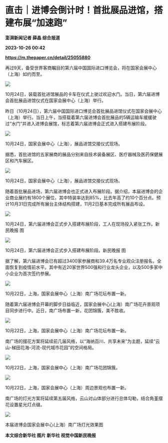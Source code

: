 # 直击｜进博会倒计时！首批展品进馆，搭建布展“加速跑”
**澎湃新闻记者 薛晶 综合报道**

**2023-10-26 00:42**

**https://m.thepaper.cn/detail/25055880**

再过9天，备受世界客商瞩目的第六届中国国际进口博览会，将在国家会展中心（上海）如约而至。

![](https://imagecloud.thepaper.cn/thepaper/image/275/573/355.jpg)

10月24日，装载首批进馆展品的卡车在仪式上驶过欢迎水门。当日，第六届进博会首批展品进馆仪式在国家会展中心（上海）举行。

昨日（10月24日），第六届中国国际进口博览会首批展品进馆仪式在国家会展中心（上海）举行。当日上午，当搭载着第六届进博会首批展品的5辆运输车缓缓驶过“水门”并进入进博会展馆，标志着第六届进博会正式进入搭建布展阶段。

![](https://imagecloud.thepaper.cn/thepaper/image/275/573/353.jpg)

10月24日，国家会展中心（上海），展品进馆交接仪式现场。

据悉，首批进馆的五家展商的展品分别来自技术装备展区、医疗器械及医药保健展区和汽车展区。

![](https://imagecloud.thepaper.cn/thepaper/image/275/573/354.jpg)

10月24日，国家会展中心（上海），展品进馆交接仪式现场。

随着首批展品进场，第六届进博会也正式进入布展阶段。据介绍，本届进博会的企业商业展约有1800个展位，其中特装率达到85%，比去年高了约10个百分点。预计10月31日完成所有展台主体结构搭建，11月2日基本完成所有展品布设。

![](https://imagecloud.thepaper.cn/thepaper/image/275/573/358.jpg)

10月24日，第六届进博会正式步入搭建布展阶段，工人在现场投入紧张工作。新民晚报 图

![](https://imagecloud.thepaper.cn/thepaper/image/275/573/359.jpg)

10月24日，第六届进博会正式步入搭建布展阶段。新民晚报 图

据了解，第六届进博会已有超过3400家参展商和39.4万名专业观众注册报名，全面恢复到疫情前水平。其中有近20家世界500强和行业龙头企业，以及500多家中小企业为首次签约参展。

![](https://imagecloud.thepaper.cn/thepaper/image/275/573/351.jpg)

10月22日，上海，国家会展中心（上海）南广场花坛布置一新。

随着第六届进博会开幕的脚步日益临近，国家会展中心(上海）南广场花卉景观项目同步进行中。近日，南广场布置一新，花团锦簇，美不胜收。

![](https://imagecloud.thepaper.cn/thepaper/image/275/573/352.jpg)

10月22日，上海，国家会展中心（上海）南广场花坛布置一新。

南广场的摆花方案将延续前几届风格，以“海纳百川、共享未来”为主题，延续“云山-梯田花海-河流-现代城市花园”的空间格局。

![](https://imagecloud.thepaper.cn/thepaper/image/275/573/357.jpg)

10月22日，上海，国家会展中心（上海）南广场花团锦簇。

![](https://imagecloud.thepaper.cn/thepaper/image/275/573/356.jpg)

10月22日，上海，国家会展中心（上海）周边景观也布置一新。

南广场的灯光方案将延续第五届风格，云山对山体部分进行总体勾勒，结合角堇摆花设置星光灯点缀。

![](https://imagecloud.thepaper.cn/thepaper/image/275/574/821.jpg)

本届进博会国家会展中心(上海）南广场灯光效果图

**本文综合新华社 图片 新华社 视觉中国新民晚报**